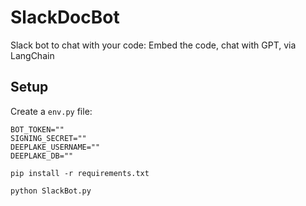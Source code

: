 # SlackDocBot
 Slack bot to chat with your code: Embed the code, chat with GPT, via LangChain

## Setup

Create a `env.py` file:

```
BOT_TOKEN=""
SIGNING_SECRET=""
DEEPLAKE_USERNAME=""
DEEPLAKE_DB=""
```

`pip install -r requirements.txt`

`python SlackBot.py`